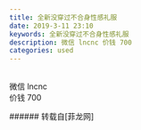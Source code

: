 ```yaml
---
title: 全新没穿过不合身性感礼服
date: 2019-3-11 23:10
keywords: 全新没穿过不合身性感礼服
description: 微信 lncnc 价钱 700 
categories: used
---
```

<td class="t_f" id="postmessage_3206017">

<img alt="" border="0" class="zoom" data-cf-modified-0c3cfa6540c6534c89484ce4-="" file="http://www.flw.ph/data/appbyme/upload/image/201903/11/QZRgqNJKiYKD.jpg" id="aimg_t7dHD" lazyloadthumb="1" onclick="" onmouseover="" src="http://www.flw.ph/data/appbyme/upload/image/201903/11/QZRgqNJKiYKD.jpg"/><br/>
<br/>
微信 lncnc <br/>
价钱 700 <br/>
</td>
###### 转载自[菲龙网]